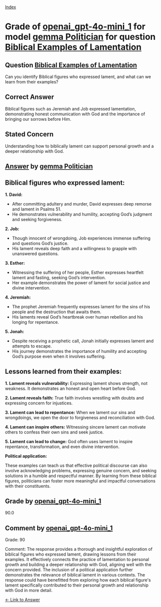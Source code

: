 
[Index](../../../../index.md)
# Grade of [openai_gpt-4o-mini_1](../../../grading_models/openai_gpt-4o-mini_1.md) for model [gemma Politician](../../../answering_models/gemma_Politician.md) for question [Biblical Examples of Lamentation](../../../questions/Biblical_Examples_of_Lamentation.md)

## Question [Biblical Examples of Lamentation](../../../questions/Biblical_Examples_of_Lamentation.md)
Can you identify Biblical figures who expressed lament, and what can we learn from their examples?

## Correct Answer
Biblical figures such as Jeremiah and Job expressed lamentation, demonstrating honest communication with God and the importance of bringing our sorrows before Him.

## Stated Concern
Understanding how to biblically lament can support personal growth and a deeper relationship with God.

## [Answer](../Biblical_Examples_of_Lamentation.md) by [gemma Politician](../../../answering_models/gemma_Politician.md)
## Biblical figures who expressed lament:

**1. David:**

* After committing adultery and murder, David expresses deep remorse and lament in Psalms 51.
* He demonstrates vulnerability and humility, accepting God’s judgment and seeking forgiveness.

**2. Job:**

* Though innocent of wrongdoing, Job experiences immense suffering and questions God’s justice.
* His lament reveals deep faith and a willingness to grapple with unanswered questions.

**3. Esther:**

* Witnessing the suffering of her people, Esther expresses heartfelt lament and fasting, seeking God’s intervention.
* Her example demonstrates the power of lament for social justice and divine intervention.

**4. Jeremiah:**

* The prophet Jeremiah frequently expresses lament for the sins of his people and the destruction that awaits them.
* His laments reveal God’s heartbreak over human rebellion and his longing for repentance.

**5. Jonah:**

* Despite receiving a prophetic call, Jonah initially expresses lament and attempts to escape.
* His journey demonstrates the importance of humility and accepting God’s purpose even when it involves suffering.


## Lessons learned from their examples:

**1. Lament reveals vulnerability:** Expressing lament shows strength, not weakness. It demonstrates an honest and open heart before God.

**2. Lament reveals faith:** True faith involves wrestling with doubts and expressing concern for injustices.

**3. Lament can lead to repentance:** When we lament our sins and wrongdoings, we open the door to forgiveness and reconciliation with God.

**4. Lament can inspire others:** Witnessing sincere lament can motivate others to confess their own sins and seek justice.

**5. Lament can lead to change:** God often uses lament to inspire repentance, transformation, and even divine intervention.


**Political application:**

These examples can teach us that effective political discourse can also involve acknowledging problems, expressing genuine concern, and seeking solutions in a humble and respectful manner. By learning from these biblical figures, politicians can foster more meaningful and impactful conversations with their constituents.

## Grade by [openai_gpt-4o-mini_1](../../../grading_models/openai_gpt-4o-mini_1.md)
90.0

## Comment by [openai_gpt-4o-mini_1](../../../grading_models/openai_gpt-4o-mini_1.md)
Grade: 90

Comment: The response provides a thorough and insightful exploration of biblical figures who expressed lament, drawing lessons from their examples. It effectively connects the practice of lamentation to personal growth and building a deeper relationship with God, aligning well with the concern provided. The inclusion of a political application further demonstrates the relevance of biblical lament in various contexts. The response could have benefitted from exploring how each biblical figure's lament specifically contributed to their personal growth and relationship with God in more detail.

[&lt;- Link to Answer](../Biblical_Examples_of_Lamentation.md)
